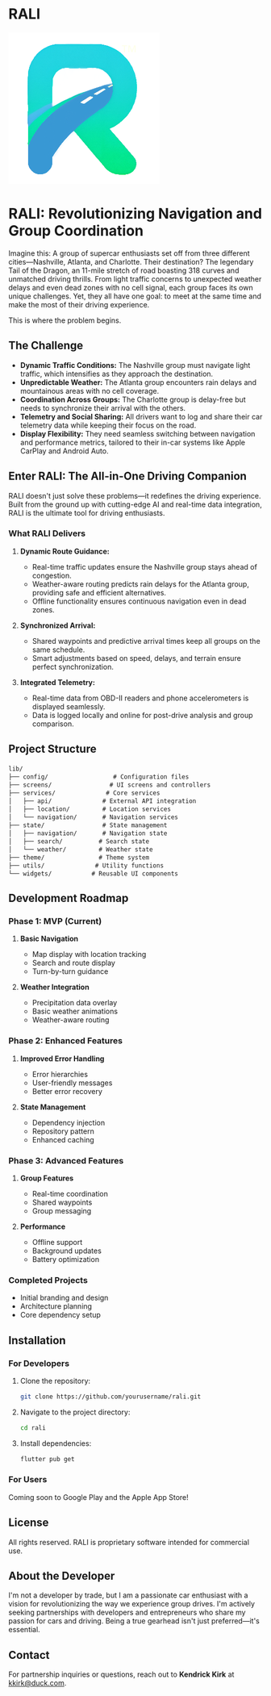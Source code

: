 # RALI

![RALI Logo](logo-300px.png)

# RALI: Revolutionizing Navigation and Group Coordination

Imagine this: A group of supercar enthusiasts set off from three different cities—Nashville, Atlanta, and Charlotte. Their destination? The legendary Tail of the Dragon, an 11-mile stretch of road boasting 318 curves and unmatched driving thrills. From light traffic concerns to unexpected weather delays and even dead zones with no cell signal, each group faces its own unique challenges. Yet, they all have one goal: to meet at the same time and make the most of their driving experience.

This is where the problem begins.

## The Challenge
- **Dynamic Traffic Conditions:** The Nashville group must navigate light traffic, which intensifies as they approach the destination.
- **Unpredictable Weather:** The Atlanta group encounters rain delays and mountainous areas with no cell coverage.
- **Coordination Across Groups:** The Charlotte group is delay-free but needs to synchronize their arrival with the others.
- **Telemetry and Social Sharing:** All drivers want to log and share their car telemetry data while keeping their focus on the road.
- **Display Flexibility:** They need seamless switching between navigation and performance metrics, tailored to their in-car systems like Apple CarPlay and Android Auto.

## Enter RALI: The All-in-One Driving Companion
RALI doesn't just solve these problems—it redefines the driving experience. Built from the ground up with cutting-edge AI and real-time data integration, RALI is the ultimate tool for driving enthusiasts.

### What RALI Delivers
1. **Dynamic Route Guidance:**
   - Real-time traffic updates ensure the Nashville group stays ahead of congestion.
   - Weather-aware routing predicts rain delays for the Atlanta group, providing safe and efficient alternatives.
   - Offline functionality ensures continuous navigation even in dead zones.

2. **Synchronized Arrival:**
   - Shared waypoints and predictive arrival times keep all groups on the same schedule.
   - Smart adjustments based on speed, delays, and terrain ensure perfect synchronization.

3. **Integrated Telemetry:**
   - Real-time data from OBD-II readers and phone accelerometers is displayed seamlessly.
   - Data is logged locally and online for post-drive analysis and group comparison.

## Project Structure
```
lib/
├── config/                  # Configuration files
├── screens/                # UI screens and controllers
├── services/              # Core services
│   ├── api/              # External API integration
│   ├── location/         # Location services
│   └── navigation/       # Navigation services
├── state/                # State management
│   ├── navigation/       # Navigation state
│   ├── search/          # Search state
│   └── weather/         # Weather state
├── theme/               # Theme system
├── utils/              # Utility functions
└── widgets/           # Reusable UI components
```

## Development Roadmap

### Phase 1: MVP (Current)
1. **Basic Navigation**
   - Map display with location tracking
   - Search and route display
   - Turn-by-turn guidance

2. **Weather Integration**
   - Precipitation data overlay
   - Basic weather animations
   - Weather-aware routing

### Phase 2: Enhanced Features
1. **Improved Error Handling**
   - Error hierarchies
   - User-friendly messages
   - Better error recovery

2. **State Management**
   - Dependency injection
   - Repository pattern
   - Enhanced caching

### Phase 3: Advanced Features
1. **Group Features**
   - Real-time coordination
   - Shared waypoints
   - Group messaging

2. **Performance**
   - Offline support
   - Background updates
   - Battery optimization

### Completed Projects
- Initial branding and design
- Architecture planning
- Core dependency setup

## Installation

### For Developers
1. Clone the repository:
   ```bash
   git clone https://github.com/yourusername/rali.git
   ```
2. Navigate to the project directory:
   ```bash
   cd rali
   ```
3. Install dependencies:
   ```bash
   flutter pub get
   ```

### For Users
Coming soon to Google Play and the Apple App Store!

## License
All rights reserved. RALI is proprietary software intended for commercial use.

## About the Developer
I'm not a developer by trade, but I am a passionate car enthusiast with a vision for revolutionizing the way we experience group drives. I'm actively seeking partnerships with developers and entrepreneurs who share my passion for cars and driving. Being a true gearhead isn't just preferred—it's essential.

## Contact
For partnership inquiries or questions, reach out to **Kendrick Kirk** at [kkirk@duck.com](mailto:kkirk@duck.com).
